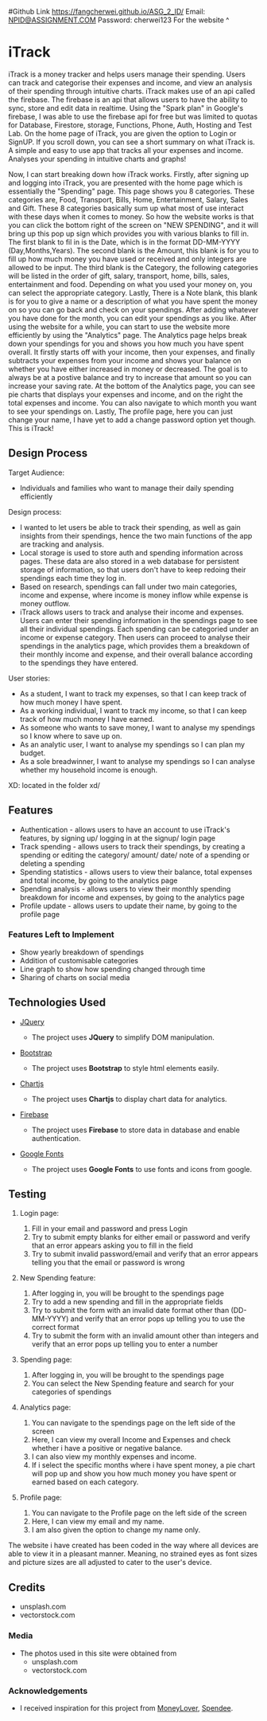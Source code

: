 #Github Link 
https://fangcherwei.github.io/ASG_2_ID/
Email: NPID@ASSIGNMENT.COM
Password: cherwei123
For the website ^

# iTrack

iTrack is a money tracker and helps users manage their spending. Users can track and categorise their expenses and income, and view an analysis of their spending through intuitive charts. iTrack makes use of an api called the firebase. The firebase is an api that allows users to have the ability to sync, store and edit data in realtime. Using the "Spark plan"
in Google's firebase, I was able to use the firebase api for free but was limited to quotas for Database, Firestore, storage, Functions, Phone, Auth, Hosting and Test Lab. On the home page of iTrack, you are given the option to Login or SignUP. If you scroll down, you can see a short summary on what iTrack is. A simple and easy to use app that tracks all your expenses and income. Analyses your spending in intuitive charts and graphs!

Now, I can start breaking down how iTrack works. Firstly, after signing up and logging into iTrack, you are presented with the home page which is essentially the "Spending" page.
This page shows you 8 categories. These categories are, Food, Transport, Bills, Home, Entertainment, Salary, Sales and Gift. These 8 categories basically sum up what most of use interact with these days when it comes to money. So how the website works is that you can click the bottom right of the screen on "NEW SPENDING", and it will bring up this pop up sign which provides you with various blanks to fill in. The first blank to fil in is the Date, which is in the format DD-MM-YYYY (Day,Months,Years). The second blank is the Amount, this blank is for you to fill up how much money you have used or received and only integers are allowed to be input. The third blank is the Category, the following categories will be listed in the order of gift, salary, transport, home,  bills, sales, entertainment and food. Depending on what you used your money on, you can select the appropriate category. Lastly, There is a Note blank, this blank is for you to give a name or a description of what you have spent the money on so you can go back and check on your spendings. After adding whatever you have done for the month, you can edit your spendings as you like. After using the website for a while, you can start to use the website more efficiently by using the "Analytics" page. The Analytics page helps break down your spendings for you and shows you how much you have spent overall. It firstly starts off with your income, then your expenses, and finally subtracts your expenses from your income and shows your balance on whether you have either increased in money or decreased. The goal is to always be at a postive balance and try to increase that amount so you can increase your saving rate. At the bottom of the Analytics page, you can see pie charts that displays your expenses and income, and on the right the total expenses and income. You can also navigate to which month you want to see your spendings on. Lastly, The profile page, here you can just change your name, I have yet to add a change password option yet though. This is iTrack!
 
## Design Process

Target Audience:
- Individuals and families who want to manage their daily spending efficiently

Design process:
- I wanted to let users be able to track their spending, as well as gain insights from their spendings, hence the two main functions of the app are tracking and analysis. 
- Local storage is used to store auth and spending information across pages. These data are also stored in a web database for persistent storage of information, so that users don't have to keep redoing their spendings each time they log in. 
- Based on research, spendings can fall under two main categories, income and expense, where income is money inflow while expense is money outflow.
- iTrack allows users to track and analyse their income and expenses. Users can enter their spending information in the spendings page to see all their individual spendings. Each spending can be categoried under an income or expense category. Then users can proceed to analyse their spendings in the analytics page, which provides them a breakdown of their monthly income and expense, and their overall balance according to the spendings they have entered.

User stories: 
- As a student, I want to track my expenses, so that I can keep track of how much money I have spent.
- As a working individual, I want to track my income, so that I can keep track of how much money I have earned.
- As someone who wants to save money, I want to analyse my spendings so I know where to save up on.
- As an analytic user, I want to analyse my spendings so I can plan my budget.
- As a sole breadwinner, I want to analyse my spendings so I can analyse whether my household income is enough.

XD: located in the folder xd/

## Features

- Authentication - allows users to have an account to use iTrack's features, by signing up/ logging in at the signup/ login page
- Track spending - allows users to track their spendings, by creating a spending or editing the category/ amount/ date/ note of a spending or deleting a spending
- Spending statistics - allows users to view their balance, total expenses and total income, by going to the analytics page
- Spending analysis - allows users to view their monthly spending breakdown for income and expenses, by going to the analytics page
- Profile update - allows users to update their name, by going to the profile page

### Features Left to Implement

- Show yearly breakdown of spendings
- Addition of customisable categories
- Line graph to show how spending changed through time
- Sharing of charts on social media

## Technologies Used

- [JQuery](https://jquery.com)
    - The project uses **JQuery** to simplify DOM manipulation.

- [Bootstrap](https://getbootstrap.com/)
    - The project uses **Bootstrap** to style html elements easily.

- [Chartjs](https://www.chartjs.org/)
    - The project uses **Chartjs** to display chart data for analytics.

- [Firebase](https://firebase.google.com/)
    - The project uses **Firebase** to store data in database and enable authentication.

- [Google Fonts](https://fonts.googleapis.com)
    - The project uses **Google Fonts** to use fonts and icons from google.

## Testing

1. Login page:
    1. Fill in your email and password and press Login
    2. Try to submit empty blanks for either email or password and verify that an error appears asking you to fill in the field
    3. Try to submit invalid password/email and verify that an error appears telling you that the email or password is wrong

2. New Spending feature:
    1. After logging in, you will be brought to the spendings page
    2. Try to add a new spending and fill in the appropriate fields
    3. Try to submit the form with an invalid date format other than (DD-MM-YYYY) and verify that an error pops up telling you to use the correct format
    4. Try to submit the form with an invalid amount other than integers and verify that an error pops up telling you to enter a number

3. Spending page:
    1. After logging in, you will be brought to the spendings page
    2. You can select the New Spending feature and search for your categories of spendings 

4. Analytics page:
    1. You can navigate to the spendings page on the left side of the screen
    2. Here, I can view my overall Income and Expenses and check whether i have a positive or negative balance.
    3. I can also view my monthly expenses and income.
    4. If i select the specific months where i have spent money, a pie chart will pop up and show you how much money you have spent or earned based on each category.

5. Profile page:
    1. You can navigate to the Profile page on the left side of the screen
    2. Here, I can view my email and my name.
    3. I am also given the option to change my name only.

The website i have created has been coded in the way where all devices are able to view it in a pleasant manner. Meaning, no strained eyes as font sizes and picture sizes are all adjusted to cater to the user's device.

## Credits 

- unsplash.com
- vectorstock.com

### Media

- The photos used in this site were obtained from 
    - unsplash.com
    - vectorstock.com

### Acknowledgements

- I received inspiration for this project from [MoneyLover](https://moneylover.me/), [Spendee](https://www.spendee.com/).
